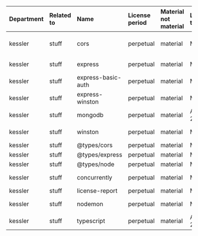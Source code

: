 | Department | Related to | Name               | License period | Material not material | License type | Link                                                     | Remote version | Installed version | Defined version | Author                                                           |
| :--------- | :--------- | :----------------- | :------------- | :-------------------- | :----------- | :------------------------------------------------------- | :------------- | :---------------- | :-------------- | :--------------------------------------------------------------- |
| kessler    | stuff      | cors               | perpetual      | material              | MIT          | git+https://github.com/expressjs/cors.git                | 2.8.5          | 2.8.5             | ^2.8.5          | Troy Goode <troygoode@gmail.com> (https://github.com/troygoode/) |
| kessler    | stuff      | express            | perpetual      | material              | MIT          | git+https://github.com/expressjs/express.git             | 4.19.2         | 4.19.2            | ^4.18.2         | TJ Holowaychuk <tj@vision-media.ca>                              |
| kessler    | stuff      | express-basic-auth | perpetual      | material              | MIT          | git+https://github.com/LionC/express-basic-auth.git      | 1.2.1          | 1.2.1             | ^1.2.1          | LionC <me@lionc.de>                                              |
| kessler    | stuff      | express-winston    | perpetual      | material              | MIT          | git+https://github.com/bithavoc/express-winston.git      | 4.2.0          | 4.2.0             | ^4.2.0          | bithavoc im@bithavoc.io http://bithavoc.io                       |
| kessler    | stuff      | mongodb            | perpetual      | material              | Apache-2.0   | git+ssh://git@github.com/mongodb/node-mongodb-native.git | 5.9.2          | 5.9.2             | ^5.6.0          | The MongoDB NodeJS Team dbx-node@mongodb.com                     |
| kessler    | stuff      | winston            | perpetual      | material              | MIT          | git+https://github.com/winstonjs/winston.git             | 3.13.0         | 3.9.0             | ^3.9.0          | Charlie Robbins <charlie.robbins@gmail.com>                      |
| kessler    | stuff      | @types/cors        | perpetual      | material              | MIT          | https://github.com/DefinitelyTyped/DefinitelyTyped.git   | 2.8.17         | 2.8.13            | ^2.8.13         | n/a                                                              |
| kessler    | stuff      | @types/express     | perpetual      | material              | MIT          | https://github.com/DefinitelyTyped/DefinitelyTyped.git   | 4.17.21        | 4.17.17           | ^4.17.17        | n/a                                                              |
| kessler    | stuff      | @types/node        | perpetual      | material              | MIT          | https://github.com/DefinitelyTyped/DefinitelyTyped.git   | 20.12.12       | 20.2.5            | ^20.2.5         | n/a                                                              |
| kessler    | stuff      | concurrently       | perpetual      | material              | MIT          | git+https://github.com/open-cli-tools/concurrently.git   | 8.2.2          | 8.1.0             | ^8.1.0          | Kimmo Brunfeldt                                                  |
| kessler    | stuff      | license-report     | perpetual      | material              | MIT          | git+https://github.com/ironSource/license-report.git     | 6.5.0          | 6.4.0             | ^6.4.0          | Yaniv Kessler                                                    |
| kessler    | stuff      | nodemon            | perpetual      | material              | MIT          | git+https://github.com/remy/nodemon.git                  | 3.1.0          | 3.1.0             | ^3.1.0          | Remy Sharp https://github.com/remy                               |
| kessler    | stuff      | typescript         | perpetual      | material              | Apache-2.0   | git+https://github.com/Microsoft/TypeScript.git          | 5.4.5          | 5.1.3             | ^5.1.3          | Microsoft Corp.                                                  |

